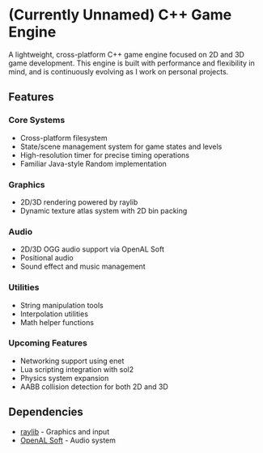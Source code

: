 # (Currently Unnamed) C++ Game Engine

A lightweight, cross-platform C++ game engine focused on 2D and 3D game development. This engine is built with performance and flexibility in mind, and is continuously evolving as I work on personal projects.

## Features

### Core Systems
- Cross-platform filesystem
- State/scene management system for game states and levels
- High-resolution timer for precise timing operations
- Familiar Java-style Random implementation

### Graphics
- 2D/3D rendering powered by raylib
- Dynamic texture atlas system with 2D bin packing

### Audio
- 2D/3D OGG audio support via OpenAL Soft
- Positional audio
- Sound effect and music management

### Utilities
- String manipulation tools
- Interpolation utilities
- Math helper functions

### Upcoming Features
- Networking support using enet
- Lua scripting integration with sol2
- Physics system expansion
- AABB collision detection for both 2D and 3D

## Dependencies
- [raylib](https://github.com/raysan5/raylib) - Graphics and input
- [OpenAL Soft](https://github.com/kcat/openal-soft) - Audio system
